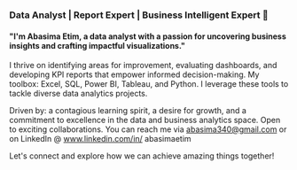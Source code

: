 ### Data Analyst | Report Expert | Business Intelligent Expert 👋
#### "I'm Abasima Etim, a data analyst with a passion for uncovering business insights and crafting impactful visualizations."

I thrive on identifying areas for improvement, evaluating dashboards, and developing KPI reports that empower informed decision-making.
My toolbox: Excel, SQL, Power BI, Tableau, and Python. I leverage these tools to tackle diverse data analytics projects.

Driven by: a contagious learning spirit, a desire for growth, and a commitment to excellence in the data and business analytics space.
Open to exciting collaborations.
You can reach me via abasima340@gmail.com or on LinkedIn @ www.linkedin.com/in/
abasimaetim

Let's connect and explore how we can achieve amazing things together!
